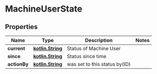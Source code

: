 # MachineUserState

## Properties
Name | Type | Description | Notes
------------ | ------------- | ------------- | -------------
**current** | [**kotlin.String**](.md) | Status of Machine User | 
**since** | [**kotlin.String**](.md) | Status since time | 
**actionBy** | [**kotlin.String**](.md) | was set to this status by(ID) | 
